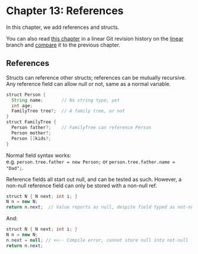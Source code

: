 # Chapter 13: References

In this chapter, we add references and structs.

You can also read [this chapter](https://github.com/thaliaarchi/sea-of-nodes/tree/linear-chapter13) in a linear Git revision history on the [linear](https://github.com/thaliaarchi/sea-of-nodes/tree/linear) branch and [compare](https://github.com/thaliaarchi/sea-of-nodes/compare/linear-chapter12...linear-chapter13) it to the previous chapter.

## References

Structs can reference other structs; references can be mutually recursive.
Any reference field can allow null or not, same as a normal variable.

```java
struct Person {
  String name;       // No string type, yet
  int age;
  FamilyTree tree?;  // A family tree, or not
}
struct FamilyTree {
  Person father?;    // FamilyTree can reference Person
  Person mother?;
  Person []kids?;
}
```

Normal field syntax works:  
e.g. `person.tree.father = new Person;` or 
     `person.tree.father.name = "Dad";`.

Reference fields all start out null, and can be tested as such.  However, a
non-null reference field can only be stored with a non-null ref.

```java
struct N { N next; int i; }
N n = new N;
return n.next;  // Value reports as null, despite field typed as not-null
```

And:

```java
struct N { N next; int i; }
N n = new N;
n.next = null; // <<-- Compile error, cannot store null into not-null field
return n.next;
```
